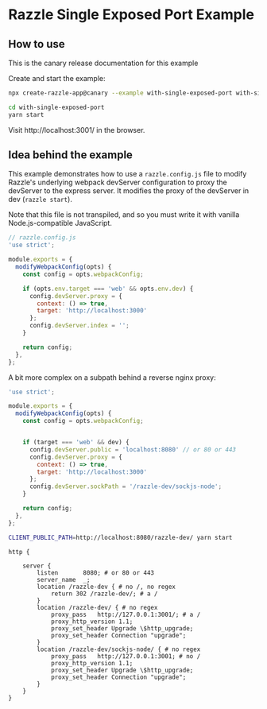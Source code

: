 # Razzle Single Exposed Port Example

## How to use

<!-- START install generated instructions please keep comment here to allow auto update -->
<!-- DON'T EDIT THIS SECTION, INSTEAD RE-RUN yarn update-examples TO UPDATE -->
This is the canary release documentation for this example

Create and start the example:

```bash
npx create-razzle-app@canary --example with-single-exposed-port with-single-exposed-port

cd with-single-exposed-port
yarn start
```
<!-- END install generated instructions please keep comment here to allow auto update -->

Visit http://localhost:3001/ in the browser.

## Idea behind the example
This example demonstrates how to use a `razzle.config.js` file to modify Razzle's
underlying webpack devServer configuration to proxy the devServer to the express server.
It modifies the proxy of the devServer in dev (`razzle start`).

Note that this file is not transpiled, and so you must write it with vanilla
Node.js-compatible JavaScript.

```js
// razzle.config.js
'use strict';

module.exports = {
  modifyWebpackConfig(opts) {
    const config = opts.webpackConfig;

    if (opts.env.target === 'web' && opts.env.dev) {
      config.devServer.proxy = {
        context: () => true,
        target: 'http://localhost:3000'
      };
      config.devServer.index = '';
    }

    return config;
  },
};
```

A bit more complex on a subpath behind a reverse nginx proxy:


```js
'use strict';

module.exports = {
  modifyWebpackConfig(opts) {
    const config = opts.webpackConfig;


    if (target === 'web' && dev) {
      config.devServer.public = 'localhost:8080' // or 80 or 443
      config.devServer.proxy = {
        context: () => true,
        target: 'http://localhost:3000'
      };
      config.devServer.sockPath = '/razzle-dev/sockjs-node';
    }

    return config;
  },
};
```

```bash
CLIENT_PUBLIC_PATH=http://localhost:8080/razzle-dev/ yarn start
```

```nginxconf
http {

    server {
        listen       8080; # or 80 or 443
        server_name  _;
        location /razzle-dev { # no /, no regex
            return 302 /razzle-dev/; # a /
        }
        location /razzle-dev/ { # no regex
            proxy_pass   http://127.0.0.1:3001/; # a /
            proxy_http_version 1.1;
            proxy_set_header Upgrade \$http_upgrade;
            proxy_set_header Connection "upgrade";
        }
        location /razzle-dev/sockjs-node/ { # no regex
            proxy_pass   http://127.0.0.1:3001; # no /
            proxy_http_version 1.1;
            proxy_set_header Upgrade \$http_upgrade;
            proxy_set_header Connection "upgrade";
        }
    }
}
```

